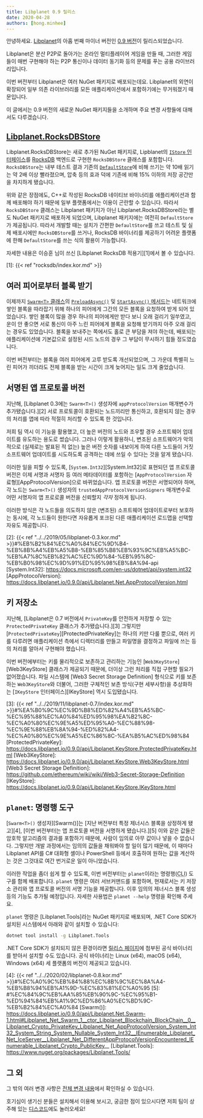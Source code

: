 ```yaml
---
title: Libplanet 0.9 릴리스
date: 2020-04-28
authors: [hong.minhee]
---
```


안녕하세요.  [Libplanet]의 아홉 번째 마이너 버전인 [0.9 버전][0.9.0]이
릴리스되었습니다.

Libplanet은 분산 P2P로 돌아가는 온라인 멀티플레이어 게임을 만들 때,
그러한 게임들이 매번 구현해야 하는 P2P 통신이나 데이터 동기화 등의 문제를 푸는
공용 라이브러리입니다.

이번 버전부터 Libplanet은 여러 NuGet 패키지로 배포되는데요.
Libplanet의 외연이 확장되어 일부 의존 라이브러리를 모든 애플리케이션에서
포함하기에는 무거워졌기 때문입니다.

이 글에서는 0.9 버전의 새로운 NuGet 패키지들을 소개하며 주요 변경 사항들에
대해서도 다루겠습니다.

[Libplanet]: https://libplanet.io/
[0.9.0]: https://github.com/planetarium/libplanet/releases/tag/0.9.0


[Libplanet.RocksDBStore]
------------------------

Libplanet.RocksDBStore는 새로 추가된 NuGet 패키지로,
Lipblanet의 [`IStore` 인터페이스][IStore]를 [RocksDB] 백엔드로 구현한
`RocksDBStore` 클래스를 포함합니다.  `RocksDBStore`는 내부 테스트 결과 기존의
[`DefaultStore`][DefaultStore]에 비해 쓰기는 약 10배 읽기는 약 2배 이상
빨라졌으며, 압축 등의 효과 덕에 기존에 비해 15% 이하의 저장 공간만을 차지하게
됐습니다.

위와 같은 장점에도, C++로 작성된 RocksDB 네이티브 바이너리를 애플리케이션과
함께 배포해야 하기 때문에 일부 플랫폼에서는 이용이 곤란할 수 있습니다.
따라서 `RocksDBStore` 클래스는 Libplanet 패키지가 아닌
Libplanet.RocksDBStore라는 별도 NuGet 패키지로 배포하게 되었으며,
Libplanet 패키지에는 여전히 `DefaultStore`가 제공됩니다.   따라서 개발할 때는
설치가 간편한 `DefaultStore`를 쓰고 테스트 및 실제 배포시에만 `RocksDBStore`를
쓰거나, RocksDB 바이너리를 제공하기 어려운 플랫폼에 한해 `DefaultStore`를 쓰는
식의 활용이 가능합니다.

자세한 내용은 이승훈 님이 쓰신 [Libplanet RocksDB 적용기][1]에서 볼 수 있습니다.

[Libplanet.RocksDBStore]: https://www.nuget.org/packages/Libplanet.RocksDBStore/
[IStore]: https://docs.libplanet.io/0.9.0/api/Libplanet.Store.IStore.html
[RocksDB]: https://rocksdb.org/
[DefaultStore]: https://docs.libplanet.io/0.9.0/api/Libplanet.Store.DefaultStore.html
[1]: {{< ref "rocksdb/index.kor.md" >}}


여러 피어로부터 블록 받기
-------------------------

이제까지 [`Swarm<T>` 클래스][Swarm]의 [`PreloadAsync()`][Swarm.PreloadAsync] 및
[`StartAsync()` 메서드][Swarm.StartAsync]는 네트워크에 쌓인 블록을 따라잡기
위해 하나의 피어에게 그간의 모든 블록을 요청하여 받게 되어 있었습니다.
쌓인 블록이 많을 경우 하나의 피어에게만 받다 보니 오래 걸리기 일쑤였고,
운이 안 좋으면 서로 통신이 아주 느린 피어에게 블록을 요청해 받기까지 아주 오래
걸리는 경우도 있었습니다.  블록을 보내주는 쪽에서도 홀로 큰 부담을 져야 하는데,
배포되는 애플리케이션에 기본값으로 설정된 시드 노드의 경우 그 부담이 무시하기
힘들 정도였습니다.

이번 버전부터는 블록을 여러 피어에게 고루 받도록 개선되었으며, 그 가운데
특별히 느린 피어가 끼더라도 전체 블록을 받는 시간이 크게 늦어지는 일도
크게 줄었습니다.

[Swarm]: https://docs.libplanet.io/0.9.0/api/Libplanet.Net.Swarm-1.html
[Swarm.PreloadAsync]: https://docs.libplanet.io/0.9.0/api/Libplanet.Net.Swarm-1.html#Libplanet_Net_Swarm_1_PreloadAsync_System_Nullable_TimeSpan__IProgress_Libplanet_Net_PreloadState__IImmutableSet_Libplanet_Address__EventHandler_Libplanet_Net_PreloadBlockDownloadFailEventArgs__CancellationToken_
[Swarm.StartAsync]: https://docs.libplanet.io/0.9.0/api/Libplanet.Net.Swarm-1.html#Libplanet_Net_Swarm_1_StartAsync_TimeSpan_TimeSpan_CancellationToken_


서명된 앱 프로토콜 버전
-----------------------

지난해, [Libplanet 0.3에는 `Swarm<T>()` 생성자에 `appProtocolVersion` 매개변수가
추가됐습니다.][2]  서로 프로토콜이 호환되는 노드끼리만 통신하고, 호환되지
않는 경우의 처리를 앱에 따라 적절히 처리할 수 있도록 한 것입니다.

저희 팀 역시 이 기능을 활용했고, 더 높은 버전의 노드와 조우할 경우 소프트웨어
업데이트를 유도하는 용도로 썼습니다.  그러나 이렇게 활용하니, 변조된
소프트웨어가 악의적으로 (실제로는 발표된 적 없는) 높은 버전 숫자를 내보이게
하여 다른 노드들이 거짓 소프트웨어 업데이트를 시도하도록 공격하는 데에 쓰일
수 있다는 것을 알게 됐습니다.

이러한 일을 피할 수 있도록, [`System.Int32`][System.Int32]로 표현되던
앱 프로토콜 버전은 이제 서명과 서명자 등 여러 메타데이터를 포함하는
[`AppProtocolVersion` 자료형][AppProtocolVersion]으로
바뀌었습니다. 앱 프로토콜 버전은 서명되어야 하며, 각 노드는 `Swarm<T>()`
생성자의 `trustedAppProtocolVersionSigners` 매개변수로 어떤 서명자의
앱 프로로콜 버전을 신뢰할지 *각자* 정하게 됩니다.

이러한 방식은 각 노드들을 의도하지 않은 (변조된) 소프트웨어 업데이트로부터
보호하는 동시에, 각 노드들이 원한다면 자유롭게 포크된 다른 애플리케이션 로드맵을
선택할 자유도 제공합니다.

[2]: {{< ref "../../2019/05/libplanet-0.3.kor.md" >}}#%EB%B2%84%EC%A0%84%EC%9D%B4-%EB%8B%A4%EB%A5%B8-%EB%85%B8%EB%93%9C%EB%A5%BC-%EB%A7%8C%EB%82%AC%EC%9D%84-%EB%95%8C-%EB%B0%98%EC%9D%91%ED%95%98%EB%8A%94-api
[System.Int32]: https://docs.microsoft.com/en-us/dotnet/api/system.int32
[AppProtocolVersion]: https://docs.libplanet.io/0.9.0/api/Libplanet.Net.AppProtocolVersion.html


키 저장소
---------

지난해, [Libplanet은 0.7 버전에서 `PrivateKey`를 안전하게 저장할 수 있는
`ProtectedPrivateKey` 클래스가 추가됐습니다.][3]  그렇지만
[`ProtectedPrivateKey`][ProtectedPrivateKey]는 하나의 키만 다룰 뿐으로,
여러 키를 다루려면 애플리케이션 측에서 디렉터리를 만들고 파일명을 결정하고
파일에 쓰는 등의 처리를 알아서 구현해야 했습니다.

이번 버전에부터는 키를 물리적으로 보존하고 관리하는 기능인
[`Web3KeyStore`][Web3KeyStore] 클래스가 제공되기 때문에, 더이상 그런 처리를
직접 구현할 필요가 없어졌습니다.  파일 시스템에 [Web3 Secret Storage Definition]
형식으로 키를 보존하는 `Web3KeyStore`와 더불어, 그러한 구체적인 보존 방식(구현
세부사항)을 추상화하는 [`IKeyStore` 인터페이스][IKeyStore] 역시 도입됐습니다.

[3]: {{< ref "../../2019/11/libplanet-0.7/index.kor.md" >}}#%EA%B0%9C%EC%9D%B8%ED%82%A4%EB%A5%BC-%EC%95%88%EC%A0%84%ED%95%98%EA%B2%8C-%EC%A0%80%EC%9E%A5%ED%95%A0-%EC%88%98-%EC%9E%88%EB%8A%94-%ED%82%A4-%EC%A0%80%EC%9E%A5%EC%86%8C-%EA%B5%AC%ED%98%84
[ProtectedPrivateKey]: https://docs.libplanet.io/0.9.0/api/Libplanet.KeyStore.ProtectedPrivateKey.html
[Web3KeyStore]: https://docs.libplanet.io/0.9.0/api/Libplanet.KeyStore.Web3KeyStore.html
[Web3 Secret Storage Definition]: https://github.com/ethereum/wiki/wiki/Web3-Secret-Storage-Definition
[IKeyStore]: https://docs.libplanet.io/0.9.0/api/Libplanet.KeyStore.IKeyStore.html


`planet`: 명령행 도구
---------------------

[`Swarm<T>()` 생성자][Swarm()]는 [지난 버전부터 특정 제너시스 블록을 상정하게
됐고][4], [이번 버전부터는 앱 프로토콜 버전을 서명하게 됐습니다.][5]  이와 같은
값들은 암호학 알고리즘의 결과를 포함하기 때문에, 사람이 임의로 아무 값이나
넣을 수 없습니다.  그렇지만 개발 과정에서는 임의의 값들을 채워봐야 할 일이 많기
때문에, 이 때마다 Libplanet API를 C# 대화형 셸이나 PowerShell 등에서 호출하여
원하는 값을 계산하는 것은 그것대로 여간 번거로운 일이 아니었습니다.

이러한 작업을 좀더 쉽게 할 수 있도록, 이번 버전부터는 `planet`이라는
명령행(<abbr title="command-line interface">CLI</abbr>) 도구를 함께 배포합니다.
`planet` 명령은 여러 서브커맨드를 포함하며, 현재로서는 키 저장소 관리와
앱 프로토콜 버전의 서명 기능을 제공합니다.  이후 임의의 제너시스 블록 생성 등의
기능도 추가될 예정입니다. 자세한 사용법은 `planet --help` 명령을 확인해 주세요.

`planet` 명령은 [Libplanet.Tools]라는 NuGet 패키지로 배포되며, .NET Core SDK가
설치된 시스템에서 아래와 같이 설치할 수 있습니다:

~~~~ bash
dotnet tool install -g Libplanet.Tools
~~~~

.NET Core SDK가 설치되지 않은 환경이라면 [릴리스 페이지][0.9.0]에 첨부된
공식 바이너리를 받아서 설치할 수도 있습니다.  공식 바이너리는 Linux (x64),
macOS (x64), Windows (x64) 세 플랫폼의 버전이 제공되고 있습니다.

[4]: {{< ref "../../2020/02/libplanet-0.8.kor.md" >}}#%EC%A0%9C%EB%84%88%EC%8B%9C%EC%8A%A4-%EB%B8%94%EB%A1%9D-%EC%83%81%EC%A0%95
[5]: #%EC%84%9C%EB%AA%85%EB%90%9C-%EC%95%B1-%ED%94%84%EB%A1%9C%ED%86%A0%EC%BD%9C-%EB%B2%84%EC%A0%84
[Swarm()]: https://docs.libplanet.io/0.9.0/api/Libplanet.Net.Swarm-1.html#Libplanet_Net_Swarm_1__ctor_Libplanet_Blockchain_BlockChain__0__Libplanet_Crypto_PrivateKey_Libplanet_Net_AppProtocolVersion_System_Int32_System_String_System_Nullable_System_Int32__IEnumerable_Libplanet_Net_IceServer__Libplanet_Net_DifferentAppProtocolVersionEncountered_IEnumerable_Libplanet_Crypto_PublicKey__
[Libplanet.Tools]: https://www.nuget.org/packages/Libplanet.Tools/


그 외
-----

그 밖의 여러 변경 사항은 [전체 변경 내용][0.9.0]에서 확인하실 수 있습니다.

호기심이 생기신 분들은 설치해서 이용해 보시고, 궁금한 점이 있으시다면 저희 팀이
상주해 있는 [디스코드]에도 놀러오세요!

[나인 크로니클]: https://nine-chronicles.com/
[디스코드]: https://discord.gg/planetarium
